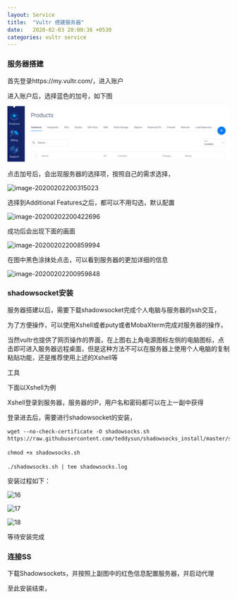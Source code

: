 ```yaml
---
layout: Service
title:  "Vultr 搭建服务器"
date:   2020-02-03 20:00:36 +0530
categories: vultr service
---
```

### 服务器搭建

首先登录https://my.vultr.com/，进入账户

进入账户后，选择蓝色的加号，如下图

![image-20200202200201462](../_image/image-20200202200201462.png)

点击加号后，会出现服务器的选择项，按照自己的需求选择，

![image-20200202200315023](C:\Users\Administrator\Documents\GitHub\blog.github.io\_image\image-20200202200315023.png)

选择到Additional Features之后，都可以不用勾选，默认配置

![image-20200202200422696](C:\Users\Administrator\Documents\GitHub\blog.github.io\_image\image-20200202200422696.png)

成功后会出现下面的画面

![image-20200202200859994](C:\Users\Administrator\AppData\Roaming\Typora\typora-user-images\image-20200202200859994.png)

在图中黑色涂抹处点击，可以看到服务器的更加详细的信息

![image-20200202200959848](C:\Users\Administrator\AppData\Roaming\Typora\typora-user-images\image-20200202200959848.png)

### shadowsocket安装

服务器搭建以后，需要下载shadowsocket完成个人电脑与服务器的ssh交互，

为了方便操作，可以使用Xshell或者puty或者MobaXterm完成对服务器的操作，

当然vultr也提供了网页操作的界面，在上图右上角电源图标左侧的电脑图标，点击即可进入服务器远程桌面，但是这种方法不可以在服务器上使用个人电脑的复制粘贴功能，还是推荐使用上述的Xshell等

工具

下面以Xshell为例

Xshell登录到服务器，服务器的IP，用户名和密码都可以在上一副中获得

登录进去后，需要进行shadowsocket的安装，

```
wget --no-check-certificate -O shadowsocks.sh https://raw.githubusercontent.com/teddysun/shadowsocks_install/master/shadowsocks.sh

chmod +x shadowsocks.sh

./shadowsocks.sh | tee shadowsocks.log
```

安装过程如下：

![16](C:\Users\Administrator\Desktop\16.png)

![17](C:\Users\Administrator\Desktop\17.png)

![18](C:\Users\Administrator\Desktop\18.png)

等待安装完成

### 连接SS

下载Shadowsockets，并按照上副图中的红色信息配置服务器，并启动代理



至此安装结束，

[jekyll-docs]: https://jekyllrb.com/docs/home
[jekyll-gh]:   https://github.com/jekyll/jekyll
[jekyll-talk]: https://talk.jekyllrb.com/
